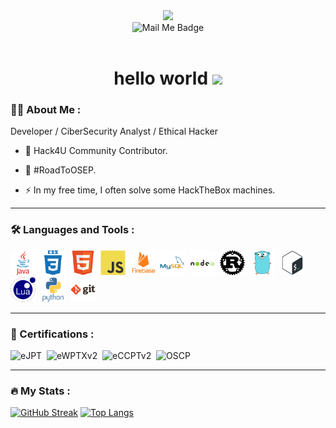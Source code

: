 <div id="header" align="center">
  <img src="https://media.giphy.com/media/l41lS0A0EAL8sfQha/giphy.gif" width="100"/>
  <div id="badges">
  <a mailto="pixolutos@gmail.com">
    <img src="https://img.shields.io/badge/Mail%20Me-red?logo=gmail&logoColor=white&style=for-the-badge" alt="Mail Me Badge"/>
  </a>
  </div>
  <img src="https://komarev.com/ghpvc/?username=mrdoiman&style=flat-square&color=blue" alt=""/>
  <h1>
  hello world
  <img src="https://media.giphy.com/media/hvRJCLFzcasrR4ia7z/giphy.gif" width="30px"/>
  </h1>
</div>

### :man_technologist: About Me :
Developer / CiberSecurity Analyst / Ethical Hacker
- :telescope: Hack4U Community Contributor.

- :seedling: #RoadToOSEP.

- :zap: In my free time, I often solve some HackTheBox machines.

---

### :hammer_and_wrench: Languages and Tools :

<div>
  <img src="https://github.com/devicons/devicon/blob/master/icons/java/java-original-wordmark.svg" title="Java" alt="Java" width="40" height="40"/>&nbsp;
  <img src="https://github.com/devicons/devicon/blob/master/icons/css3/css3-plain-wordmark.svg"  title="CSS3" alt="CSS" width="40" height="40"/>&nbsp;
  <img src="https://github.com/devicons/devicon/blob/master/icons/html5/html5-original.svg" title="HTML5" alt="HTML" width="40" height="40"/>&nbsp;
  <img src="https://github.com/devicons/devicon/blob/master/icons/javascript/javascript-original.svg" title="JavaScript" alt="JavaScript" width="40" height="40"/>&nbsp;
  <img src="https://github.com/devicons/devicon/blob/master/icons/firebase/firebase-plain-wordmark.svg" title="Firebase" alt="Firebase" width="40" height="40"/>&nbsp;
  <img src="https://github.com/devicons/devicon/blob/master/icons/mysql/mysql-original-wordmark.svg" title="MySQL"  alt="MySQL" width="40" height="40"/>&nbsp;
  <img src="https://github.com/devicons/devicon/blob/master/icons/nodejs/nodejs-original-wordmark.svg" title="NodeJS" alt="NodeJS" width="40" height="40"/>&nbsp;
  <img src="https://github.com/devicons/devicon/blob/master/icons/rust/rust-plain.svg" title="Rust" alt="Rust" width="40" height="40"/>&nbsp;
  <img src="https://github.com/devicons/devicon/blob/master/icons/go/go-original.svg" title="Go" alt="Go" width="40" height="40"/>&nbsp;
  <img src="https://github.com/devicons/devicon/blob/master/icons/bash/bash-original.svg" title="Bash" alt="Bash" width="40" height="40"/>&nbsp;
  <img src="https://github.com/devicons/devicon/blob/master/icons/lua/lua-original-wordmark.svg" title="Lua" alt="Lua" width="40" height="40"/>&nbsp;
  <img src="https://github.com/devicons/devicon/blob/master/icons/python/python-original-wordmark.svg" title="Python" alt="Python" width="40" height="40"/>&nbsp;
  <img src="https://github.com/devicons/devicon/blob/master/icons/git/git-original-wordmark.svg" title="Git" **alt="Git" width="40" height="40"/>
</div>

---

### :scroll: Certifications :

<div>
  <img src="https://elearnsecurity.com/wp-content/uploads/eJPT.png" title="eJPT" alt="eJPT" width="50" height="40"/>&nbsp;
  <img src="https://elearnsecurity.com/wp-content/uploads/eWPTXv2.png" title="eWPTXv2" alt="eWPTXv2" width="50" height="40"/>&nbsp;
  <img src="https://elearnsecurity.com/wp-content/uploads/eCPPTv2.png" title="eCCPTv2" alt="eCCPTv2" width="50" height="40"/>&nbsp;
  <img src="https://eiposgrados.com/wp-content/uploads/2020/06/oscp-acclaim.png" title="OSCP" alt="OSCP" width="40" height="40"/>&nbsp;
</div>

---

### :fire: My Stats :

[![GitHub Streak](http://github-readme-streak-stats.herokuapp.com?user=mrdoiman&theme=dark&background=000000)](https://git.io/streak-stats)
[![Top Langs](https://github-readme-stats.vercel.app/api/top-langs/?username=mrdoiman)](https://github.com/anuraghazra/github-readme-stats)
